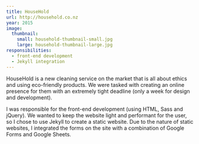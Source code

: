 ```yaml
---
title: HouseHold
url: http://household.co.nz
year: 2015
image:
  thumbnail:
    small: household-thumbnail-small.jpg
    large: household-thumbnail-large.jpg
responsibilities:
  - front-end development
  - Jekyll integration
---
```


HouseHold is a new cleaning service on the market that is all about ethics and using eco-friendly products. We were tasked with creating an online presence for them with an extremely tight deadline (only a week for design and development).

I was responsible for the front-end development (using HTML, Sass and jQuery). We wanted to keep the website light and performant for the user, so I chose to use Jekyll to create a static website. Due to the nature of static websites, I integrated the forms on the site with a combination of Google Forms and Google Sheets.